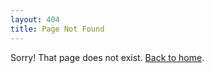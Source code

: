 ```yaml
---
layout: 404
title: Page Not Found
---
```


Sorry! That page does not exist.
<a href="{{ site.url }}{{ site.baseurl }}">Back to home</a>.
